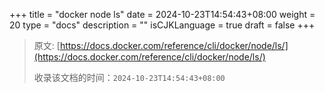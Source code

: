 +++
title = "docker node ls"
date = 2024-10-23T14:54:43+08:00
weight = 20
type = "docs"
description = ""
isCJKLanguage = true
draft = false
+++

> 原文: [https://docs.docker.com/reference/cli/docker/node/ls/](https://docs.docker.com/reference/cli/docker/node/ls/)
>
> 收录该文档的时间：`2024-10-23T14:54:43+08:00`
